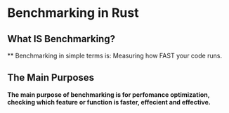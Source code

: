 # Benchmarking in Rust

## What IS Benchmarking?
** Benchmarking in simple terms is: Measuring how FAST your code runs.
## The Main Purposes
**The main purpose of benchmarking is for perfomance optimization, checking which feature or function is faster, effecient and effective.**
